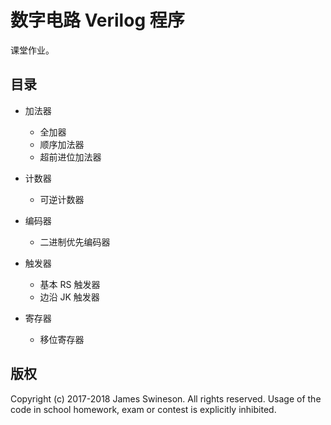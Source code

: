 # 数字电路 Verilog 程序

课堂作业。

## 目录

* 加法器

  * 全加器
  * 顺序加法器
  * 超前进位加法器

* 计数器

  * 可逆计数器

* 编码器

  * 二进制优先编码器

* 触发器

  * 基本 RS 触发器
  * 边沿 JK 触发器

* 寄存器

  * 移位寄存器

## 版权

Copyright (c) 2017-2018 James Swineson. All rights reserved. Usage of the code in school homework, exam or contest is explicitly inhibited.